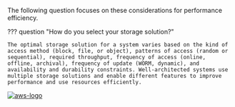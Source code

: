 The following question focuses on these considerations for performance efficiency.

??? question "How do you select your storage solution?"

    The optimal storage solution for a system varies based on the kind of access method (block, file, or object), patterns of access (random or sequential), required throughput, frequency of access (online, offline, archival), frequency of update (WORM, dynamic), and availability and durability constraints. Well-architected systems use multiple storage solutions and enable different features to improve performance and use resources efficiently.

<a href="https://docs.aws.amazon.com/wellarchitected/latest/framework/perf-sel.html">![aws-logo](https://img.shields.io/badge/Amazon_AWS-FF9900?style=for-the-badge&logo=amazonaws&logoColor=white)</a>